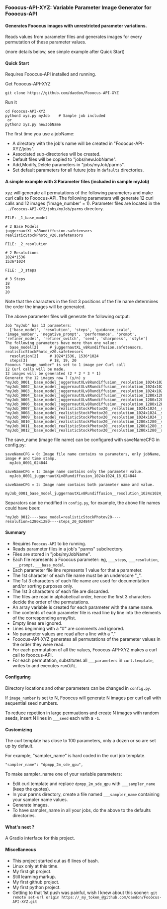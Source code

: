 ### Fooocus-API-XYZ: Variable Parameter Image Generator for Fooocus-API
#### Generates Fooocus images with unrestricted parameter variations.

Reads values from parameter files and generates images for every permutation of these parameter values.

(more details below, see simple example after Quick Start)

#### Quick Start

Requires Fooocus-API installed and running.

Get Fooocus-API-XYZ
```
git clone https://github.com/daedon/Fooocus-API-XYZ
```
Run it
```
cd Fooocus-API-XYZ
python3 xyz.py myJob    # Sample job included
 or 
python3 xyz.py newJobName

```
The first time you use a jobName:
* A directory with the job's name will be created in "Fooocus-API-XYZ/jobs".
* Associated sub-directories will be created.
* Default files will be copied to "jobs/newJobName".
* Add,Modify,Delete parameters in "jobs/myJob/parms".
* Set default parameters for all future jobs in `defaults` directories.

#### A simple example with 3 Parameter files (included in sample myJob)
xyz will generate all permutations of the following parameters and make curl calls to Fooocus-API.
The following parameters will generate 12 curl calls and 12 images ('image_number' = 1).
Parameter files are located in the `../Fooocus-API-XYZ/jobs/myJob/parms` directory.

`FILE: _1_base_model`
```
# 2 Base Models
juggernautXL_v8Rundiffusion.safetensors
realisticStockPhoto_v20.safetensors
```
`FILE: _2_resolution`
```
# 2 Resolutions
1024*1536
1536*1024
```
`FILE: _3_steps`
```
# 3 Steps
18
19
20
```

Note that the characters in the first 3 positions of the file name determines the order the images will be generated. 

The above parameter files will generate the following output:
```
Job "myJob" has 13 parameters:
  ['base_model', 'resolution', 'steps', 'guidance_scale', 'image_number', 'negative_prompt', 'performance', 'prompt', 'refiner_model', 'refiner_switch', 'seed', 'sharpness', 'style']
The following parameters have more than one value:
  base_model[2]     # juggernautXL_v8Rundiffusion.safetensors, realisticStockPhoto_v20.safetensors
  resolution[2]     # 1024*1536, 1536*1024
  steps[3]          # 18, 19, 20
Fooocus "image_number" is set to 1 image per Curl call
12 Curl calls will be made.
12 images will be generated (2 * 2 * 3 * 1)
Generate the 12 images now ? (y/n) y
"myJob_0001__base_model_juggernautXLv8Rundiffusion__resolution_1024x1024__steps_18_024844"
"myJob_0002__base_model_juggernautXLv8Rundiffusion__resolution_1024x1024__steps_19_024844"
"myJob_0003__base_model_juggernautXLv8Rundiffusion__resolution_1024x1024__steps_20_024844"
"myJob_0004__base_model_juggernautXLv8Rundiffusion__resolution_1280x1280__steps_18_024844"
"myJob_0005__base_model_juggernautXLv8Rundiffusion__resolution_1280x1280__steps_19_024844"
"myJob_0006__base_model_juggernautXLv8Rundiffusion__resolution_1280x1280__steps_20_024844"
"myJob_0007__base_model_realisticStockPhotov20__resolution_1024x1024__steps_18_024844"
"myJob_0008__base_model_realisticStockPhotov20__resolution_1024x1024__steps_19_024844"
"myJob_0009__base_model_realisticStockPhotov20__resolution_1024x1024__steps_20_024844"
"myJob_0010__base_model_realisticStockPhotov20__resolution_1280x1280__steps_18_024844"
"myJob_0011__base_model_realisticStockPhotov20__resolution_1280x1280__steps_19_024844"
"myJob_0012__base_model_realisticStockPhotov20__resolution_1280x1280__steps_20_024844"
```
The save_name (image file name) can be configured with saveNameCFG in config.py:
```
saveNameCFG = 0: Image file name contains no parameters, only jobName, image # and time stamp. 
  myJob_0001_024844

saveNameCFG = 1: Image name contains only the parameter value.
  myJob_0001_juggernautXLv8Rundiffusion_1024x1024_18_024844

saveNameCFG = 2: Image name contains both parameter name and value.
  myJob_0001_base_model_juggernautXLv8Rundiffusion__resolution_1024x1024__steps_18_024844
```
Separators can be modified in `config.py`, for example, the above file names could have been:
```
"myJob_0012----base_model=realisticStockPhotov20----resolution=1280x1280----steps_20_024844"
```
#### Summary
* Requires `Fooocus-API` to be running.
* Reads parameter files in a job's "parms" subdirectory.
* Files are stored in "jobs/myJobName".
* Each file represents a Fooocus parameter: eg, `___steps`, `___resolution`, `___prompt`, `___base_model`.
* Each parameter file line represents 1 value for that a parameter.
* The 1st character of each file name must be an underscore "_".
* The 1st 3 characters of each file name are used for documentation and/or sorting purposes only.
* The 1st 3 characters of each file are discarded.
* The files are read in alphabetical order, hence the first 3 characters decide the order of the permutations.
* An array variable is created for each parameter with the same name.
* The contents of each parameter file is read line by line into the elements of the corresponding array/list.
* Empty lines are ignored.
* Lines beginning with a "#" are comments and ignored.
* No parameter values are read after a line with a "."
* Fooocus-API-XYZ generates all permutations of the parameter values in the order they were read.
* For each permutation of all the values, Fooocus-API-XYZ makes a curl call to fooocus-API.
* For each permutation, substitutes all `___parameters` in `curl.template`, writes to and executes `runCURL`.

#### Configuring

Directory locations and other parameters can be changed in `config.py`.

If `image_number` is set to N, Fooocus will generate N images per curl call with sequential seed numbers.

To reduce repetiion in large permuations and create N images with random seeds, insert N lines in `___seed` each with a `-1`.


#### Customizing

The curl template has close to 100 parameters, only a dozen or so are set up by default.

For example, "sampler_name" is hard coded in the curl job template. 

```
"sampler_name": "dpmpp_2m_sde_gpu",
```

To make sampler_name one of your variable parameters:
* Edit curl.template and replace `dpmpp_2m_sde_gpu` with `___sampler_name` (keep the quotes).
* In your parms directory, create a file named `___sampler_name` containing your sampler name values.
* Generate images.
* To have sampler_name in all your jobs, do the above to the defaults directories.

#### What's next ?

A Gradio interface for this project.

#### Miscellaneous
* This project started out as 6 lines of bash.
* Linux only at this time.
* My first git project.
* Still learning markup.
* My first github project.
* My first python project.
* Getting to that 1st push was painful, wish I knew about this sooner:
`git remote set-url origin https://_my_token_@github.com/daedon/Fooocus-API-XYZ.git`


